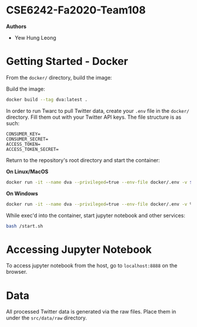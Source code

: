 # CSE6242-Fa2020-Team108

**Authors**

- Yew Hung Leong

# Getting Started - Docker
From the `docker/` directory, build the image:

Build the image:

```bash
docker build --tag dva:latest . 
```

In order to run Twarc to pull Twitter data, create your `.env` file in the `docker/` directory. Fill them out with your Twitter API keys. The file structure is as such:

```
CONSUMER_KEY=
CONSUMER_SECRET=
ACCESS_TOKEN=
ACCESS_TOKEN_SECRET=
```

Return to the repository's root directory and start the container:

**On Linux/MacOS**
```bash
docker run -it --name dva --privileged=true --env-file docker/.env -v $PWD/src:/home/jovyan/work/src -p 8888:8888 dva:latest /bin/sh
```

**On Windows**
```bash
docker run -it --name dva --privileged=true --env-file docker/.env -v %cd%/src:/home/jovyan/work/src -p 8888:8888 dva:latest /bin/sh
```

While exec'd into the container, start jupyter notebook and other services:

```bash
bash /start.sh
```

# Accessing Jupyter Notebook

To access jupyter notebook from the host, go to `localhost:8888` on the browser.

# Data

All processed Twitter data is generated via the raw files. Place them in under the `src/data/raw` directory.